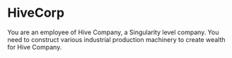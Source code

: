 # HiveCorp
You are an employee of Hive Company, a Singularity level company. You need to construct various industrial production machinery to create wealth for Hive Company.
